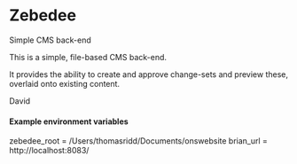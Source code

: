 # Zebedee
Simple CMS back-end

This is a simple, file-based CMS back-end.

It provides the ability to create and approve change-sets and preview these, overlaid onto existing content.

David

#### Example environment variables
zebedee_root = /Users/thomasridd/Documents/onswebsite
brian_url = http://localhost:8083/
